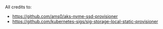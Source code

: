 All credits to:
- https://github.com/ams0/aks-nvme-ssd-provisioner
- https://github.com/kubernetes-sigs/sig-storage-local-static-provisioner
